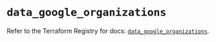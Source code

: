 # `data_google_organizations`

Refer to the Terraform Registry for docs: [`data_google_organizations`](https://registry.terraform.io/providers/hashicorp/google/6.26.0/docs/data-sources/organizations).
